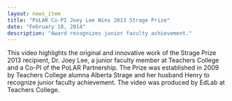 ```yaml
---
layout: news_item
title: "PoLAR Co-PI Joey Lee Wins 2013 Strage Prize"
date: "February 18, 2014"
description: "Award recognizes junior faculty achievement."
---
```


This video highlights the original and innovative work of the Strage Prize 2013 recipient, Dr. Joey Lee, a junior faculty member at Teachers College and a Co-PI of the PoLAR Partnership. The Prize was established in 2009 by Teachers College alumna Alberta Strage and her husband Henry to recognize junior faculty achievement. The video was produced by EdLab at Teachers College.
